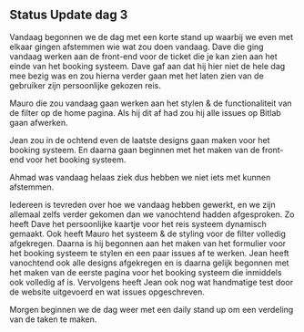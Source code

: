 ## Status Update dag 3

Vandaag begonnen we de dag met een korte stand up waarbij we even met elkaar gingen 
afstemmen wie wat zou doen vandaag. Dave die ging vandaag werken aan de front-end voor de ticket die je kan zien aan het 
einde van het booking systeem. Dave gaf aan dat hij hier niet de hele dag mee bezig was en zou hierna verder gaan met het 
laten zien van de gebruiker zijn persoonlijke gekozen reis. 

Mauro die zou vandaag gaan werken aan het stylen & de functionaliteit van de filter op de home pagina. Als hij dit af had zou 
hij alle issues op Bitlab gaan afwerken.

Jean zou in de ochtend even de laatste designs gaan maken voor het booking systeem. En daarna gaan beginnen
met het maken van de front-end voor het booking systeem.

Ahmad was vandaag helaas ziek dus hebben we niet iets met kunnen afstemmen.

Iedereen is tevreden over hoe we vandaag hebben gewerkt, en we zijn allemaal zelfs verder gekomen dan we vanochtend hadden afgesproken.
Zo heeft Dave het persoonlijke kaartje voor het reis systeem dynamisch gemaakt. Ook heeft Mauro het systeem & de styling voor de filter 
volledig afgekregen. Daarna is hij begonnen aan het maken van het formulier voor het booking systeem te stylen en een paar issues af te werken.
Jean heeft vanochtend ook alle designs afgekregen en is daarna gelijk begonnen met het maken van de eerste pagina voor het booking systeem die inmiddels ook volledig af is. Vervolgens heeft Jean ook nog wat handmatige test door de website uitgevoerd en wat issues opgeschreven.

Morgen beginnen we de dag weer met een daily stand up om een verdeling van de taken te maken.